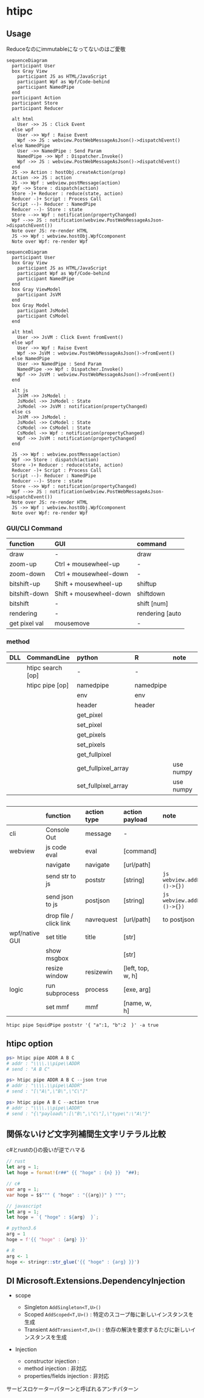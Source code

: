 # htipc

## Usage

Reduceなのにimmutableになってないのはご愛敬

```mermaid
sequenceDiagram
  participant User
  box Gray View
    participant JS as HTML/JavaScript
    participant Wpf as Wpf/Code-behind
    participant NamedPipe
  end 
  participant Action
  participant Store
  participant Reducer

  alt html
    User ->> JS : Click Event
  else wpf
    User ->> Wpf : Raise Event
    Wpf ->> JS : webview.PostWebMessageAsJson()->dispatchEvent()
  else NamedPipe
    User ->> NamedPipe : Send Param
    NamedPipe ->> Wpf : Dispatcher.Invoke()
    Wpf ->> JS : webview.PostWebMessageAsJson()->dispatchEvent()
  end
  JS ->> Action : hostObj.createAction(prop)
  Action ->> JS : action
  JS ->> Wpf : webview.postMessage(action)
  Wpf ->> Store : dispatch(action)
  Store -)+ Reducer : reduce(state, action)
  Reducer -)+ Script : Process Call
  Script --)- Reducer : NamedPipe
  Reducer --)- Store : state
  Store -->> Wpf : notification(propertyChanged)
  Wpf -->> JS : notification(webview.PostWebMessageAsJson->dispatchEvent())
  Note over JS: re-render HTML
  JS ->> Wpf : webview.hostObj.WpfCcomponent
  Note over Wpf: re-render Wpf
```


```mermaid
sequenceDiagram
  participant User
  box Gray View
    participant JS as HTML/JavaScript
    participant Wpf as Wpf/Code-behind
    participant NamedPipe
  end 
  box Gray ViewModel
    participant JsVM
  end
  box Gray Model
    participant JsModel
    participant CsModel
  end 

  alt html
    User ->> JsVM : Click Event fromEvent()
  else wpf
    User ->> Wpf : Raise Event
    Wpf ->> JsVM : webview.PostWebMessageAsJson()->fromEvent()
  else NamedPipe
    User ->> NamedPipe : Send Param
    NamedPipe ->> Wpf : Dispatcher.Invoke()
    Wpf ->> JsVM : webview.PostWebMessageAsJson()->fromEvent()
  end
  
  alt js
    JsVM ->> JsModel : 
    JsModel ->> JsModel : State
    JsModel ->> JsVM : notification(propertyChanged)
  else cs
    JsVM ->> JsModel : 
    JsModel ->> CsModel : State
    CsModel ->> CsModel : State
    CsModel ->> Wpf : notification(propertyChanged)
    Wpf ->> JsVM : notification(propertyChanged)
  end
  
  JS ->> Wpf : webview.postMessage(action)
  Wpf ->> Store : dispatch(action)
  Store -)+ Reducer : reduce(state, action)
  Reducer -)+ Script : Process Call
  Script --)- Reducer : NamedPipe
  Reducer --)- Store : state
  Store -->> Wpf : notification(propertyChanged)
  Wpf -->> JS : notification(webview.PostWebMessageAsJson->dispatchEvent())
  Note over JS: re-render HTML
  JS ->> Wpf : webview.hostObj.WpfCcomponent
  Note over Wpf: re-render Wpf
```



### GUI/CLI Command

| function      | GUI                     | command |
| :--           | :--                     | :--     |
| draw          | -                       | draw    |
| zoom-up       | Ctrl + mousewheel-up    | -       |
| zoom-down     | Ctrl + mousewheel-down  | -       |
| bitshift-up   | Shift + mousewheel-up   | shiftup    |
| bitshift-down | Shift + mousewheel-down | shiftdown  |
| bitshift      | -                       | shift [num] |
| rendering     | -                       | rendering [auto | pixelated] |
| get pixel val | mousemove               | - |

### method

| DLL           | CommandLine       | python              | R         | note |
| :--           | :--               | :--                 | :--       | :--  |
|               | htipc search [op] | -                   | -         | |
|               | htipc pipe [op]   | namedpipe           | namedpipe | |
|               |                   | env                 | env       | |
|               |                   | header              | header    | |
|               |                   | get_pixel           | | |
|               |                   | set_pixel           | | |
|               |                   | get_pixels          | | |
|               |                   | set_pixels          | | |
|               |                   | get_fullpixel       | | |
|               |                   | get_fullpixel_array | | use numpy |
|               |                   | set_fullpixel_array | | use numpy |


## 

|                | function               | action type       | action payload       | note |
|:--             | :--                    | :--               | :--                 | :-- |
| cli            | Console Out            | message           | -                   | |
| webview        | js code eval           | eval              | [command]           | |
|                | navigate               | navigate          | [url/path]          | |
|                | send str to js         | poststr           | [string]            | ```js webview.addEventListener('message',()->{}) ``` |
|                | send json to js        | postjson          | [string]            | ```js webview.addEventListener('message',()->{}) ``` |
|                | drop file / click link | navrequest        | [url/path]          | to postjson |
| wpf/native GUI | set title              | title             | [str]               | |
|                | show msgbox            |                   | [str]               | |
|                | resize window          | resizewin         | [left, top, w, h]   | |
| logic          | run subprocess         | process           | [exe, arg]          | |
|                | set mmf                | mmf               | [name, w, h]        | |

```
htipc pipe SquidPipe poststr '{ "a":1, "b":2  }' -a true
```

## htipc option

```ps1
ps> htipc pipe ADDR A B C
# addr : "\\\\.\\pipe\\ADDR
# send : "A B C"

ps> htipc pipe ADDR A B C --json true
# addr : "\\\\.\\pipe\\ADDR"
# send : "[\"A\",\"B\",\"C\"]"

ps> htipc pipe A B C --action true
# addr : "\\\\.\\pipe\\ADDR"
# send : "{\"payload\":[\"B\",\"C\"],\"type\":\"A\"}"
```




## 関係ないけど文字列補間生文字リテラル比較

c#とrustの{}の扱いが逆でハマる

```rust
// rust
let arg = 1;
let hoge = format!(r##" {{ "hoge" : {n} }}  "##);
```

```cs
// c#
var arg = 1;
var hoge = $$""" { "hoge" : "{{arg}}" } """;
```

```javascript
// javascript
let arg = 1;
let hoge = `{ "hoge" : ${arg}  }`;
```

```python
# python3.6
arg = 1
hoge = f'{{ "hoge" : {arg} }}'
```

```R
# R
arg <- 1
hoge <- stringr::str_glue('{{ "hoge" : {arg} }}')
```

## DI Microsoft.Extensions.DependencyInjection

- scope
  - Singleton ```AddSingleton<T,U>()```
  - Scoped ```AddScoped<T,U>()``` : 特定のスコープ毎に新しいインスタンスを生成
  - Transient ```AddTransient<T,U>()``` : 依存の解決を要求するたびに新しいインスタンスを生成

- Injection
  - constructor injection : 
  - method injection : 非対応
  - properties/fields injection : 非対応

サービスロケーターパターンと呼ばれるアンチパターン